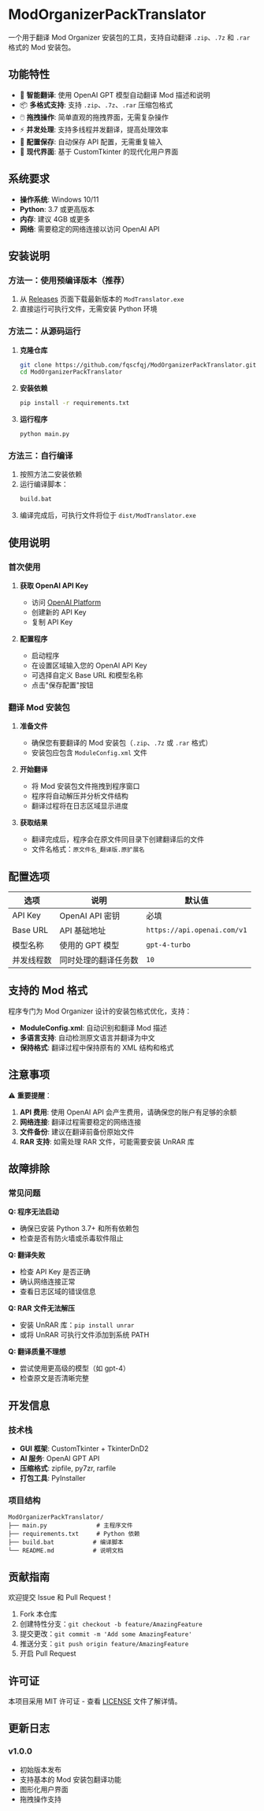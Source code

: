 # ModOrganizerPackTranslator

一个用于翻译 Mod Organizer 安装包的工具，支持自动翻译 `.zip`、`.7z` 和 `.rar` 格式的 Mod 安装包。

## 功能特性

- 🎯 **智能翻译**: 使用 OpenAI GPT 模型自动翻译 Mod 描述和说明
- 📦 **多格式支持**: 支持 `.zip`、`.7z`、`.rar` 压缩包格式
- 🖱️ **拖拽操作**: 简单直观的拖拽界面，无需复杂操作
- ⚡ **并发处理**: 支持多线程并发翻译，提高处理效率
- 💾 **配置保存**: 自动保存 API 配置，无需重复输入
- 🎨 **现代界面**: 基于 CustomTkinter 的现代化用户界面

## 系统要求

- **操作系统**: Windows 10/11
- **Python**: 3.7 或更高版本
- **内存**: 建议 4GB 或更多
- **网络**: 需要稳定的网络连接以访问 OpenAI API

## 安装说明

### 方法一：使用预编译版本（推荐）

1. 从 [Releases](https://github.com/fqscfqj/ModOrganizerPackTranslator/releases) 页面下载最新版本的 `ModTranslator.exe`
2. 直接运行可执行文件，无需安装 Python 环境

### 方法二：从源码运行

1. **克隆仓库**
   ```bash
   git clone https://github.com/fqscfqj/ModOrganizerPackTranslator.git
   cd ModOrganizerPackTranslator
   ```

2. **安装依赖**
   ```bash
   pip install -r requirements.txt
   ```

3. **运行程序**
   ```bash
   python main.py
   ```

### 方法三：自行编译

1. 按照方法二安装依赖
2. 运行编译脚本：
   ```bash
   build.bat
   ```
3. 编译完成后，可执行文件将位于 `dist/ModTranslator.exe`

## 使用说明

### 首次使用

1. **获取 OpenAI API Key**
   - 访问 [OpenAI Platform](https://platform.openai.com/api-keys)
   - 创建新的 API Key
   - 复制 API Key

2. **配置程序**
   - 启动程序
   - 在设置区域输入您的 OpenAI API Key
   - 可选择自定义 Base URL 和模型名称
   - 点击"保存配置"按钮

### 翻译 Mod 安装包

1. **准备文件**
   - 确保您有要翻译的 Mod 安装包（`.zip`、`.7z` 或 `.rar` 格式）
   - 安装包应包含 `ModuleConfig.xml` 文件

2. **开始翻译**
   - 将 Mod 安装包文件拖拽到程序窗口
   - 程序将自动解压并分析文件结构
   - 翻译过程将在日志区域显示进度

3. **获取结果**
   - 翻译完成后，程序会在原文件同目录下创建翻译后的文件
   - 文件名格式：`原文件名_翻译版.原扩展名`

## 配置选项

| 选项 | 说明 | 默认值 |
|------|------|--------|
| API Key | OpenAI API 密钥 | 必填 |
| Base URL | API 基础地址 | `https://api.openai.com/v1` |
| 模型名称 | 使用的 GPT 模型 | `gpt-4-turbo` |
| 并发线程数 | 同时处理的翻译任务数 | `10` |

## 支持的 Mod 格式

程序专门为 Mod Organizer 设计的安装包格式优化，支持：

- **ModuleConfig.xml**: 自动识别和翻译 Mod 描述
- **多语言支持**: 自动检测原文语言并翻译为中文
- **保持格式**: 翻译过程中保持原有的 XML 结构和格式

## 注意事项

⚠️ **重要提醒**：

1. **API 费用**: 使用 OpenAI API 会产生费用，请确保您的账户有足够的余额
2. **网络连接**: 翻译过程需要稳定的网络连接
3. **文件备份**: 建议在翻译前备份原始文件
4. **RAR 支持**: 如需处理 RAR 文件，可能需要安装 UnRAR 库

## 故障排除

### 常见问题

**Q: 程序无法启动**
- 确保已安装 Python 3.7+ 和所有依赖包
- 检查是否有防火墙或杀毒软件阻止

**Q: 翻译失败**
- 检查 API Key 是否正确
- 确认网络连接正常
- 查看日志区域的错误信息

**Q: RAR 文件无法解压**
- 安装 UnRAR 库：`pip install unrar`
- 或将 UnRAR 可执行文件添加到系统 PATH

**Q: 翻译质量不理想**
- 尝试使用更高级的模型（如 gpt-4）
- 检查原文是否清晰完整

## 开发信息

### 技术栈

- **GUI 框架**: CustomTkinter + TkinterDnD2
- **AI 服务**: OpenAI GPT API
- **压缩格式**: zipfile, py7zr, rarfile
- **打包工具**: PyInstaller

### 项目结构

```
ModOrganizerPackTranslator/
├── main.py              # 主程序文件
├── requirements.txt     # Python 依赖
├── build.bat           # 编译脚本
└── README.md           # 说明文档
```

## 贡献指南

欢迎提交 Issue 和 Pull Request！

1. Fork 本仓库
2. 创建特性分支：`git checkout -b feature/AmazingFeature`
3. 提交更改：`git commit -m 'Add some AmazingFeature'`
4. 推送分支：`git push origin feature/AmazingFeature`
5. 开启 Pull Request

## 许可证

本项目采用 MIT 许可证 - 查看 [LICENSE](LICENSE) 文件了解详情。

## 更新日志

### v1.0.0
- 初始版本发布
- 支持基本的 Mod 安装包翻译功能
- 图形化用户界面
- 拖拽操作支持